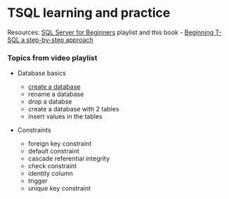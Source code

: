 # TSQL learning and practice

Resources: <a href="https://youtube.com/playlist?list=PL08903FB7ACA1C2FB">SQL Server for Beginners</a> playlist and this book - <a href="https://libgen.is/search.php?req=beginning+t-sql+a+step-by-step+approach&open=0&res=25&view=simple&phrase=1&column=def" target="_blank">Beginning T-SQL a step-by-step approach</a>

### Topics from video playlist 
- Database basics
  - <a href="https://github.com/nimblefox/TSQL/blob/bc2937dd68036fdc1b76914d810cdf59cc0a7ec2/SQL_1.sql#L1">create a database</a>
  - rename a database
  - drop a databse 
  - create a database with 2 tables
  - insert values in the tables

- Constraints
  - foreign key constraint 
  - default constraint
  - cascade referential integrity
  - check constraint
  - identity column
  - trigger
  - unique key constraint

